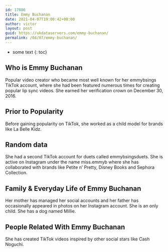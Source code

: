 ```yaml
---
id: 17086
title: Emmy Buchanan
date: 2021-04-07T19:00:42+00:00
author: victor
layout: post
guid: https://ukdataservers.com/emmy-buchanan/
permalink: /04/07/emmy-buchanan/
---
```


* some text
{: toc}


## Who is Emmy Buchanan



Popular video creator who became most well known for her emmybsings TikTok account, where she had been featured numerous times for creating popular lip sync videos. She earned her verification crown on December 30, 2016. 

                
                
                
## Prior to Popularity



Before gaining popularity on TikTok, she worked as a child model for brands like La Belle Kidz. 

                
                
                
## Random data



She had a second TikTok account for duets called emmybsingsduets. She is active on Instagram under the name miss.emmyb where she has collaborated with brands like Petite n&#8217; Pretty, Disney Books and Sephora Collection. 

                
                
                
## Family & Everyday Life of Emmy Buchanan



Her mother has managed her social accounts and her father has occasionally appeared in photos on her Instagram account. She is an only child. She has a dog named Millie. 

                
                
                
## People Related With Emmy Buchanan



She has created TikTok videos inspired by other social stars like Cash Noguchi. 

                
              
            
          
          
          